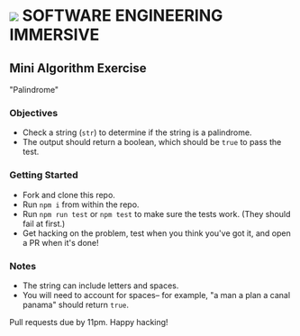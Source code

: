 # ![](https://ga-dash.s3.amazonaws.com/production/assets/logo-9f88ae6c9c3871690e33280fcf557f33.png) SOFTWARE ENGINEERING IMMERSIVE

## Mini Algorithm Exercise

"Palindrome"

### Objectives

- Check a string (`str`) to determine if the string is a palindrome.
- The output should return a boolean, which should be `true` to pass the test.

### Getting Started

- Fork and clone this repo.
- Run `npm i` from within the repo.
- Run `npm run test` or `npm test` to make sure the tests work. (They should fail at first.)
- Get hacking on the problem, test when you think you've got it, and open a PR when it's done!

### Notes

- The string can include letters and spaces.
- You will need to account for spaces– for example, "a man a plan a canal panama" should return `true`.

Pull requests due by 11pm. Happy hacking!